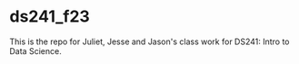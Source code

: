 # ds241_f23

This is the repo for Juliet, Jesse and Jason's class work for DS241: Intro to Data Science. 

